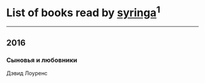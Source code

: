 # List of books read by [syringa](http://vk.com/id57062183)<sup>1</sup>
---

## 2016

### Сыновья и любовники
Дэвид Лоуренс



